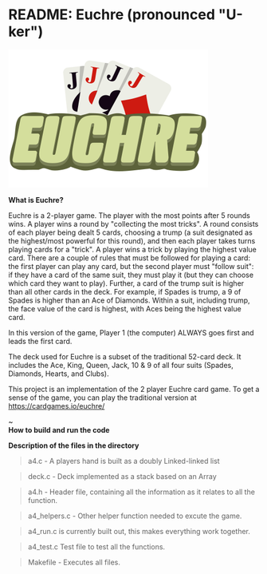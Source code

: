 # README: Euchre (pronounced "U-ker")


![Euchre, card game](euchre.png)


**What is Euchre?**

Euchre is a 2-player game. The player with the most points after 5 rounds wins. A player wins a round by "collecting the most tricks". A round consists of each player being dealt 5 cards, choosing a trump (a suit designated as the highest/most powerful for this round), and then each player takes turns playing cards for a "trick". A player wins a trick by playing the highest value card. There are a couple of rules that must be followed for playing a card: the first player can play any card, but the second player must "follow suit": if they have a card of the same suit, they must play it (but they can choose which card they want to play). Further, a card of the trump suit is higher than all other cards in the deck. For example, if Spades is trump, a 9 of Spades is higher than an Ace of Diamonds. Within a suit, including trump, the face value of the card is highest, with Aces being the highest value card.

In this version of the game, Player 1 (the computer) ALWAYS goes first and leads the first card.

The deck used for Euchre is a subset of the traditional 52-card deck. It includes the Ace, King, Queen, Jack, 10 & 9 of all four suits (Spades, Diamonds, Hearts, and Clubs).


This project is an implementation of the 2 player Euchre card game. To get a sense of the game, you can play the traditional version at https://cardgames.io/euchre/

~                                                                                                                                                           
**How to build and run the code**


**Description of the files in the directory**

> a4.c - A players hand is built as a doubly Linked-linked list

> deck.c - Deck implemented as a stack based on an Array  

> a4.h - Header file, containing all the information as it relates to all the function. 

> a4_helpers.c - Other  helper function needed to excute the game.

> a4_run.c is currently built out, this makes everything work together.

> a4_test.c Test file to test all the functions. 

> Makefile - Executes all files. 

 
